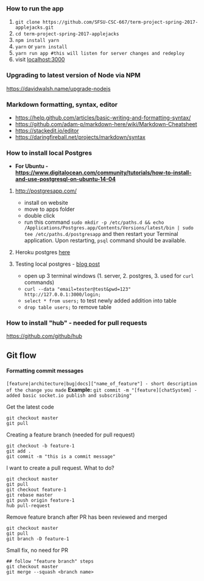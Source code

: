 ### How to run the app

1. `git clone https://github.com/SFSU-CSC-667/term-project-spring-2017-applejacks.git`
2. `cd term-project-spring-2017-applejacks`
3. `npm install yarn`
4. `yarn` or `yarn install`
5. `yarn run app #this will listen for server changes and redeploy`
6. visit [localhost:3000](http://localhost:3000/)

### Upgrading to latest version of Node via NPM
https://davidwalsh.name/upgrade-nodejs

### Markdown formatting, syntax, editor
- https://help.github.com/articles/basic-writing-and-formatting-syntax/
- https://github.com/adam-p/markdown-here/wiki/Markdown-Cheatsheet
- https://stackedit.io/editor
- https://daringfireball.net/projects/markdown/syntax


### How to install local Postgres
- **For Ubuntu  - https://www.digitalocean.com/community/tutorials/how-to-install-and-use-postgresql-on-ubuntu-14-04**
1. http://postgresapp.com/
    - install on website
    - move to apps folder
    - double click
    - run this command `sudo mkdir -p /etc/paths.d && echo /Applications/Postgres.app/Contents/Versions/latest/bin | sudo tee /etc/paths.d/postgresapp` and then restart your Terminal application. Upon restarting, `psql` command should be available.

2. Heroku postgres [here](https://devcenter.heroku.com/articles/heroku-postgresql#connecting-in-node-js)

3. Testing local postgres - [blog post](http://mherman.org/blog/2015/02/12/postgresql-and-nodejs/#.WL0PvBLyuHo)
    - open up 3 terminal windows (1. server, 2. postgres, 3. used for `curl` commands)
    - `curl --data "email=tester@test&pwd=123" http://127.0.0.1:3000/login;`
    - `select * from users;` to test newly added addition into table
    - `drop table users;` to remove table

### How to install "hub" - needed for pull requests
https://github.com/github/hub

## Git flow
#### Formatting commit messages
`[feature|architecture|bug|docs]["name_of_feature"] - short description of the change you made`
**Example:** `git commit -m "[feature][chatSystem] - added basic socket.io publish and subscribing"`

Get the latest code
```
git checkout master
git pull
```

Creating a feature branch (needed for pull request)
```
git checkout -b feature-1
git add .
git commit -m "this is a commit message"
```

I want to create a pull request. What to do?
```
git checkout master
git pull
git checkout feature-1
git rebase master
git push origin feature-1
hub pull-request
```

Remove feature branch after PR has been reviewed and merged
```
git checkout master
git pull
git branch -D feature-1
```

Small fix, no need for PR
```
## follow "feature branch" steps
git checkout master
git merge --squash <branch name>
```

